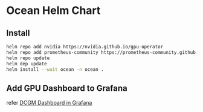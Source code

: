 # Ocean Helm Chart

## Install
```bash
helm repo add nvidia https://nvidia.github.io/gpu-operator
helm repo add prometheus-community https://prometheus-community.github.io/helm-charts
helm repo update
helm dep update
helm install --wait ocean -n ocean .
```

## Add GPU Dashboard to Grafana
refer [DCGM Dashboard in Grafana](https://docs.nvidia.com/datacenter/cloud-native/kubernetes/dcgme2e.html#dcgm-dashboard-in-grafana)